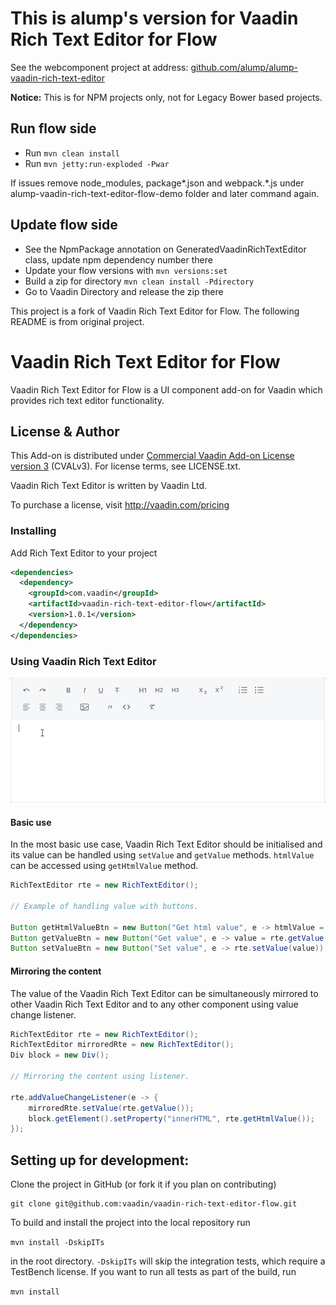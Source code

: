# This is alump's version for Vaadin Rich Text Editor for Flow

See the webcomponent project at address:
[github.com/alump/alump-vaadin-rich-text-editor](https://github.com/alump/alump-vaadin-rich-text-editor)

**Notice:** This is for NPM projects only, not for Legacy Bower based projects.

## Run flow side
- Run `mvn clean install`
- Run `mvn jetty:run-exploded -Pwar`

If issues remove node_modules, package*.json and webpack.*.js under alump-vaadin-rich-text-editor-flow-demo
folder and later command again.

## Update flow side
- See the NpmPackage annotation on GeneratedVaadinRichTextEditor class, update npm dependency number there
- Update your flow versions with `mvn versions:set`
- Build a zip for directory `mvn clean install -Pdirectory`
- Go to Vaadin Directory and release the zip there

This project is a fork of Vaadin Rich Text Editor for Flow. The following README is from original project.

# Vaadin Rich Text Editor for Flow

Vaadin Rich Text Editor for Flow is a UI component add-on for Vaadin which provides rich text editor functionality.

## License & Author

This Add-on is distributed under [Commercial Vaadin Add-on License version 3](http://vaadin.com/license/cval-3) (CVALv3). For license terms, see LICENSE.txt.

Vaadin Rich Text Editor is written by Vaadin Ltd.

To purchase a license, visit http://vaadin.com/pricing

### Installing
Add Rich Text Editor to your project
```xml
<dependencies>
  <dependency>
    <groupId>com.vaadin</groupId>
    <artifactId>vaadin-rich-text-editor-flow</artifactId>
    <version>1.0.1</version>
  </dependency>
</dependencies>
```

### Using Vaadin Rich Text Editor

[<img src="https://raw.githubusercontent.com/vaadin/vaadin-rich-text-editor-flow/master/screenshot.gif" width="700" alt="Screenshot of Vaadin Rich Text Editor">](https://vaadin.com/components/vaadin-rich-text-editor)

#### Basic use
In the most basic use case, Vaadin Rich Text Editor should be initialised and its value can be handled using <code>setValue</code> and <code>getValue</code> methods.
<code>htmlValue</code> can be accessed using <code>getHtmlValue</code> method.

```java
RichTextEditor rte = new RichTextEditor();

// Example of handling value with buttons.

Button getHtmlValueBtn = new Button("Get html value", e -> htmlValue = rte.getHtmlValue());
Button getValueBtn = new Button("Get value", e -> value = rte.getValue());
Button setValueBtn = new Button("Set value", e -> rte.setValue(value));
```

#### Mirroring the content
The value of the Vaadin Rich Text Editor can be simultaneously mirrored to other Vaadin Rich Text Editor and to any other component using value change listener.

```java
RichTextEditor rte = new RichTextEditor();
RichTextEditor mirroredRte = new RichTextEditor();
Div block = new Div();

// Mirroring the content using listener.

rte.addValueChangeListener(e -> {
    mirroredRte.setValue(rte.getValue());
    block.getElement().setProperty("innerHTML", rte.getHtmlValue());
});
```

## Setting up for development:

Clone the project in GitHub (or fork it if you plan on contributing)

```
git clone git@github.com:vaadin/vaadin-rich-text-editor-flow.git
```

To build and install the project into the local repository run

```mvn install -DskipITs```

in the root directory. `-DskipITs` will skip the integration tests, which require a TestBench license. If you want to run all tests as part of the build, run

```mvn install```
